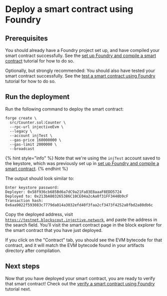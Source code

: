 # Deploy a smart contract using Foundry

## Prerequisites

You should already have a Foundry project set up, and have compiled your smart contract successfully.
See the [set up Foundry and compile a smart contract](./compile-foundry.md) tutorial for how to do so.

Optionally, but strongly recommended: You should also have tested your smart contract successfully.
See the [test a smart contract using Foundry](./test-foundry.md) tutorial for how to do so.

## Run the deployment

Run the following command to deploy the smart contract:

```shell
forge create \
  src/Counter.sol:Counter \
  --rpc-url injectiveEvm \
  --legacy \
  --account injTest \
  --gas-price 160000000 \
  --gas-limit 2000000 \
  --broadcast
```

{% hint style="info" %}
Note that we're using the `injTest` account saved to the keystore,
which was previously set up in [set up Foundry and compile a smart contract](./compile-foundry.md).
{% endhint %}

The output should look similar to:

```text
Enter keystore password:
Deployer: 0x58f936cb685Bd6a7dC9a21Fa83E8aaaF8EDD5724
Deployed to: 0x213bA803265386C10CE04a2cAa0f31FF3440b9cF
Transaction hash: 0x6aa9022f593083c7779da014a3032efd40f3faa2cf3473f4252a8fbd2a80db6c
```

Copy the deployed address, visit [`https://testnet.blockscout.injective.network`](https://testnet.blockscout.injective.network/), and paste the address in the search field.
You'll visit the smart contract page in the block explorer for the smart contract that you have just deployed.

If you click on the "Contract" tab, you should see the EVM bytecode for that contract, and it will match the EVM bytecode found in your artifacts directory after compilation.

## Next steps

Now that you have deployed your smart contract, you are ready to verify that smart contract!
Check out the [verify a smart contract using Foundry](./verify-foundry.md) tutorial next.
